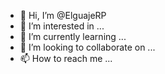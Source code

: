 - 👋 Hi, I’m @ElguajeRP
- 👀 I’m interested in ...
- 🌱 I’m currently learning ...
- 💞️ I’m looking to collaborate on ...
- 📫 How to reach me ...

<!---
ElguajeRP/ElguajeRP is a ✨ special ✨ repository because its `README.md` (this file) appears on your GitHub profile.
You can click the Preview link to take a look at your changes.
--->
